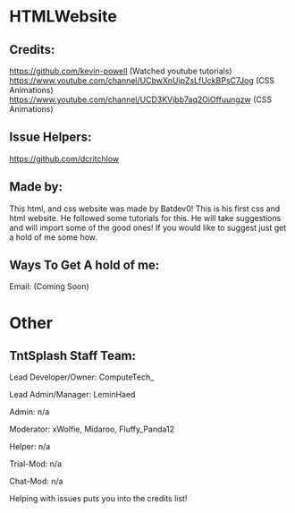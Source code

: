 # HTMLWebsite
## Credits:
https://github.com/kevin-powell (Watched youtube tutorials)
https://www.youtube.com/channel/UCbwXnUipZsLfUckBPsC7Jog (CSS Animations) 
https://www.youtube.com/channel/UCD3KVjbb7aq2OiOffuungzw (CSS Animations)

## Issue Helpers:
https://github.com/dcritchlow 
## Made by:

This html, and css website was made by Batdev0! This is his first css and html website. He followed some tutorials for this.
He will take suggestions and will import some of the good ones! If you would like to suggest just get a hold of me some how.

## Ways To Get A hold of me:

Email: (Coming Soon)

# Other

## TntSplash Staff Team:

  Lead Developer/Owner: ComputeTech_
  
  Lead Admin/Manager: LeminHaed
  
  Admin: n/a
  
  Moderator: xWolfie, Midaroo, Fluffy_Panda12 
  
  Helper: n/a
  
  Trial-Mod: n/a
  
  Chat-Mod: n/a
  

Helping with issues puts you into the credits list!
